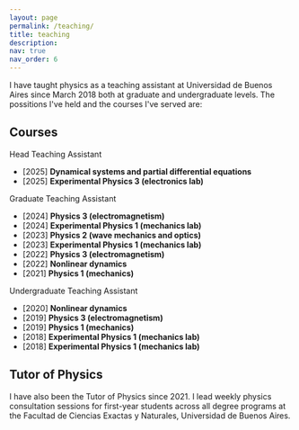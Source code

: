 ```yaml
---
layout: page
permalink: /teaching/
title: teaching
description: 
nav: true
nav_order: 6
---
```


I have taught physics as a teaching assistant at Universidad de Buenos Aires since March 2018 both at graduate and undergraduate levels. The possitions I've held and the courses I've served are:

## Courses 

Head Teaching Assistant
- [2025] **Dynamical systems and partial differential equations**
- [2025] **Experimental Physics 3 (electronics lab)**

Graduate Teaching Assistant
- [2024] **Physics 3 (electromagnetism)**
- [2024] **Experimental Physics 1 (mechanics lab)**
- [2023] **Physics 2 (wave mechanics and optics)**
- [2023] **Experimental Physics 1 (mechanics lab)**
- [2022] **Physics 3 (electromagnetism)**
- [2022] **Nonlinear dynamics**
- [2021] **Physics 1 (mechanics)**

Undergraduate Teaching Assistant
- [2020] **Nonlinear dynamics**
- [2019] **Physics 3 (electromagnetism)**
- [2019] **Physics 1 (mechanics)**
- [2018] **Experimental Physics 1 (mechanics lab)**
- [2018] **Experimental Physics 1 (mechanics lab)**

## Tutor of Physics

I have also been the Tutor of Physics since 2021. I lead weekly physics consultation sessions for first-year students across all degree programs at the Facultad de Ciencias Exactas y Naturales, Universidad de Buenos Aires.  
